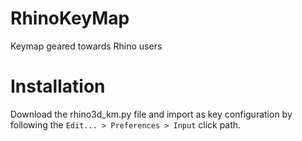 # RhinoKeyMap
Keymap geared towards Rhino users

# Installation
Download the rhino3d_km.py file and import as key configuration by following
the `Edit... > Preferences > Input` click path.
